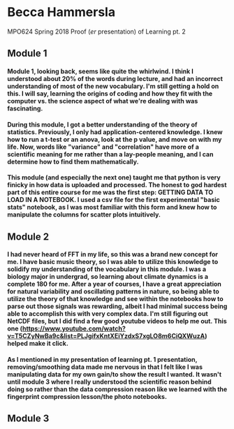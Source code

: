# Becca Hammersla
MPO624 Spring 2018
Proof (*er* presentation) of Learning pt. 2

## Module 1
#### Module 1, looking back, seems like quite the whirlwind. I think I understood about 20% of the words during lecture, and had an incorrect understanding of most of the new vocabulary. I'm still getting a hold on this. I will say, learning the origins of coding and how they fit with the computer vs. the science aspect of what we're dealing with was fascinating. 
#### During this module, I got a better understanding of the theory of statistics. Previously, I only had application-centered knowledge. I knew how to run a t-test or an anova, look at the p value, and move on with my life. Now, words like "variance" and "correlation" have more of a scientific meaning for me rather than a lay-people meaning, and I can determine how to find them mathematically. 
#### This module (and especially the next one) taught me that python is very finicky in how data is uploaded and processed. The honest to god hardest part of this entire course for me was the first step: GETTING DATA TO LOAD IN A NOTEBOOK. I used a csv file for the first experimental "basic stats" notebook, as I was most familiar with this form and knew how to manipulate the columns for scatter plots intuitively. 

## Module 2
#### I had never heard of FFT in my life, so this was a brand new concept for me. I have basic music theory, so I was able to utilize this knowledge to solidify my understanding of the vocabulary in this module. I was a biology major in undergrad, so learning about climate dynamics is a complete 180 for me. After a year of courses, I have a great appreciation for natural variability and oscillating patterns in nature, so being able to utilize the theory of that knowledge and see within the notebooks how to parse out those signals was rewarding, albeit I had minimal success being able to accomplish this with very complex data. I'm still figuring out NetCDF files, but I did find a few good youtube videos to help me out. This one (https://www.youtube.com/watch?v=T5CZyNwBa9c&list=PLJgifxKntXEiYzdxS7xgLO8m6CiQXWuzA) helped make it click. 
#### As I mentioned in my presentation of learning pt. 1 presentation, removing/smoothing data made me nervous in that I felt like I was manipulating data for my own gain/to show the result I wanted. It wasn't until module 3 where I really understood the scientific reason behind doing so rather than the data compression reason like we learned with the fingerprint compression lesson/the photo notebooks. 

## Module 3
####
